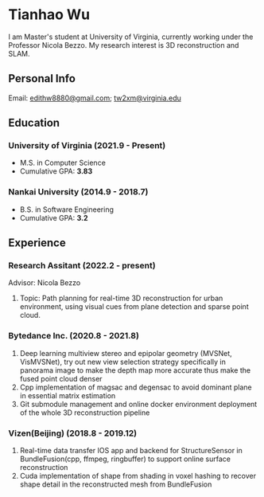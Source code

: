 # Tianhao Wu
I am Master's student at University of Virginia, currently working under the Professor Nicola Bezzo. My research interest is 3D reconstruction and SLAM.
## Personal Info

Email: edithw8880@gmail.com; tw2xm@virginia.edu  

## Education

### __University of Virginia__  (2021.9 - Present)

- M.S. in Computer Science
- Cumulative GPA: __3.83__

### __Nankai University__ (2014.9 - 2018.7)

- B.S. in Software Engineering
- Cumulative GPA: __3.2__

## Experience
### __Research Assitant__  (2022.2 - present)
Advisor: Nicola Bezzo
1. Topic: Path planning for real-time 3D reconstruction for urban environment, using visual cues from plane detection and sparse point cloud.

### __Bytedance Inc.__ (2020.8 - 2021.8)
1. Deep learning multiview stereo and epipolar geometry (MVSNet, VisMVSNet), try out new view selection strategy specifically in panorama image to make the depth map more accurate thus make the fused point cloud denser
2. Cpp implementation of magsac and degensac to avoid dominant plane in essential matrix estimation
3. Git submodule management and online docker environment deployment of the whole 3D reconstruction pipeline

### __Vizen(Beijing)__ (2018.8 - 2019.12)
1. Real-time data transfer IOS app and backend for StructureSensor in BundleFusion(cpp, ffmpeg, ringbuffer) to support online surface reconstruction
2. Cuda implementation of shape from shading in voxel hashing to recover shape detail in the reconstructed mesh from BundleFusion
